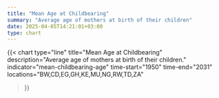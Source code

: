 ```yaml
---
title: "Mean Age at Childbearing"
summary: "Average age of mothers at birth of their children"
date: 2025-04-05T14:21:01+03:00
type: chart
---
```


{{< chart
    type="line"
    title="Mean Age at Childbearing"
    description="Average age of mothers at birth of their children."
    indicator="mean-childbearing-age"
    time-start="1950"
    time-end="2031"
    locations="BW,CD,EG,GH,KE,MU,NG,RW,TD,ZA"
>}}
